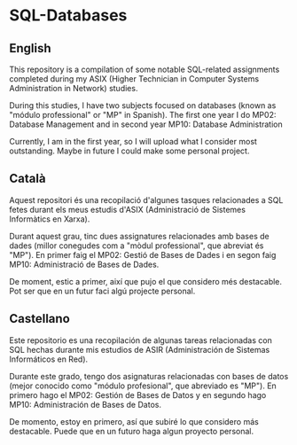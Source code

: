 # SQL-Databases

## English
  This repository is a compilation of some notable SQL-related assignments completed during my ASIX (Higher Technician in Computer Systems Administration in Network) studies. 

  During this studies, I have two subjects focused on databases (known as "módulo professional" or "MP" in Spanish). The first one year I do MP02: Database Management and in second year MP10: Database Administration

  Currently, I am in the first year, so I will upload what I consider most outstanding. Maybe in future I could make some personal project.

## Català

  Aquest repositori és una recopilació d'algunes tasques relacionades a SQL fetes durant els meus estudis d'ASIX (Administració de Sistemes Informàtics en Xarxa).

  Durant aquest grau, tinc dues assignatures relacionades amb bases de dades (millor conegudes com a "mòdul professional", que abreviat és "MP"). En primer faig el MP02: Gestió de Bases de Dades i en segon faig MP10: Administració de Bases de Dades.

  De moment, estic a primer, així que pujo el que considero més destacable. Pot ser que en un futur faci algú projecte personal.

## Castellano

  Este repositorio es una recopilación de algunas tareas relacionadas con SQL hechas durante mis estudios de ASIR (Administración de Sistemas Informáticos en Red).

  Durante este grado, tengo dos asignaturas relacionadas con bases de datos (mejor conocido como "módulo profesional", que abreviado es "MP"). En primero hago el MP02: Gestión de Bases de Datos y en segundo hago MP10: Administración de Bases de Datos.

  De momento, estoy en primero, así que subiré lo que considero más destacable. Puede que en un futuro haga algun proyecto personal.
